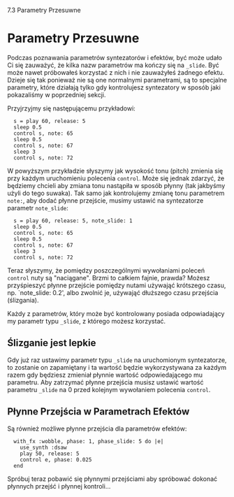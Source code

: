 7.3 Parametry Przesuwne

# Parametry Przesuwne

Podczas poznawania parametrów syntezatorów i efektów, być może udało 
Ci się zauważyć, że kilka nazw parametrów ma kończy się na `_slide`. 
Być może nawet próbowałeś korzystać z nich i nie zauważyłeś żadnego 
efektu. Dzieje się tak ponieważ nie są one normalnymi parametrami, 
są to specjalne parametry, które działają tylko gdy kontrolujesz 
syntezatory w sposób jaki pokazaliśmy w poprzedniej sekcji.

Przyjrzyjmy się następującemu przykładowi:

```
  s = play 60, release: 5
  sleep 0.5
  control s, note: 65
  sleep 0.5
  control s, note: 67
  sleep 3
  control s, note: 72
```

W powyższym przykładzie słyszymy jak wysokość tonu (pitch) zmienia się 
przy każdym uruchomieniu polecenia `control`. Może się jednak zdarzyć, 
że będziemy chcieli aby zmiana tonu nastąpiła w sposób płynny (tak jakbyśmy 
użyli do tego suwaka). Tak samo jak kontrolujemy zmianę tonu parametrem 
`note:`, aby dodać płynne przejście, musimy ustawić na syntezatorze parametr 
`note_slide`: 

```
  s = play 60, release: 5, note_slide: 1
  sleep 0.5
  control s, note: 65
  sleep 0.5
  control s, note: 67
  sleep 3
  control s, note: 72
```

Teraz słyszymy, że pomiędzy poszczególnymi wywołaniami poleceń 
`control` nuty są "naciągane". Brzmi to całkiem fajnie, prawda?
Możesz przyśpieszyć płynne przejście pomiędzy nutami używająć 
krótszego czasu, np. `note_slide: 0.2', albo zwolnić je, używająć 
dłuższego czasu przejścia (ślizgania).

Każdy z parametrów, który może być kontrolowany posiada odpowiadający 
my parametr typu `_slide`, z którego możesz korzystać.

## Ślizganie jest lepkie

Gdy już raz ustawimy parametr typu `_slide` na uruchomionym 
syntezatorze, to zostanie on zapamiętany i ta wartość będzie wykorzystywana 
za każdym razem gdy będziesz zmieniał płynnie wartość odpowiedającego 
mu parametru. Aby zatrzymać płynne przejścia musisz ustawić wartość 
parametru `_slide` na 0 przed kolejnym wywołaniem polecenia `control`.

## Płynne Przejścia w Parametrach Efektów

Są również możliwe płynne przejścia dla parametrów efektów:

```
  with_fx :wobble, phase: 1, phase_slide: 5 do |e|
    use_synth :dsaw
    play 50, release: 5
    control e, phase: 0.025
  end
```

Spróbuj teraz pobawić się płynnymi przejściami aby spróbować dokonać 
płynnych przejść i płynnej kontroli...
